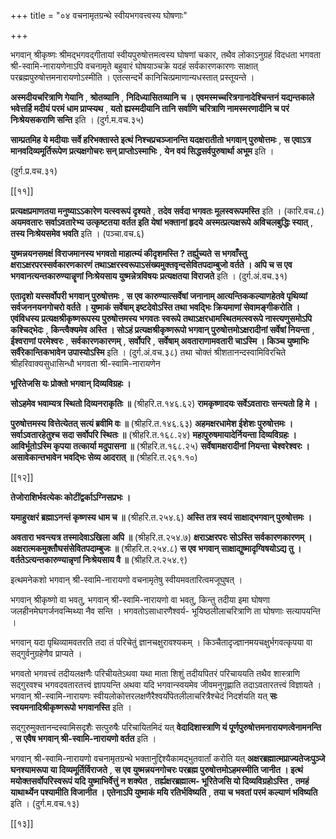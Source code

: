 +++
title = "०४ वचनामृतग्रन्थे स्वीयभगवत्त्वस्य घोषणाः"

+++

भगवान् श्रीकृष्णः श्रीमद्भगवद्गीतायां स्वीयपुरुषोत्तमत्वस्य घोषणां चकार, तथैव लोकाऽनुग्रहं विदधता भगवता श्री-स्वामि-नारायणेनाऽपि वचनामृते बहुवारं घोषयाञ्चक्रे यदहं सर्वकारणकारणः साक्षात् परब्रह्मपुरुषोत्तमनारायणोऽस्मीति । एतत्सन्दर्भे कानिचित्प्रमाणान्यधस्तात् प्रस्तूयन्ते ।

**अस्मदीयचरित्राणि गेयानि** ,  **श्रोतव्यानि** ,  **निदिध्यासितव्यानि च । एवमस्मच्चरित्रगानादेश्चिन्तनं यद्यन्तकाले भवेत्तर्हि मदीयं परमं धाम प्राप्स्यथ** ,  **यतो ह्यस्मदीयानि तानि सर्वाणि चरित्राणि नामस्मरणादीनि च परं निःश्रेयसकराणि सन्ति** इति । (दुर्ग.म.वच.३५)

**साम्प्रतमिह ये मदीयाः सर्वे हरिभक्तास्ते इत्थं निश्चप्रचञ्जानन्ति यदक्षरातीतो भगवान् पुरुषोत्तमः** ,  **स एवाऽत्र मानवदिव्यमूर्तिरूपेण प्रत्यक्षगोचरः सन् प्राप्तोऽस्माभिः** ,  **येन वयं सिद्धसर्वपुरुषार्था अभूम** इति ।

(दुर्ग.प्र.वच.३१)

[[११]]

**प्रत्यक्षप्रमाणतया मनुष्याऽऽकारेण यत्स्वरूपं दृश्यते** ,  **तदेव सर्वदा भगवतः मूलस्वरूपमस्ति** इति । (कारि.वच.८) **अयमवतारः सर्वाऽवतारेभ्य उत्कृष्टतया वर्तत इति येषां भक्तानां हृदये अस्मत्प्रत्यक्षरूपे अविचलबुद्धिः स्यात्** ,  **तस्य निःश्रेयसमेव भवति** इति । (पञ्चा.वच.६)

**युष्मन्नयनसमक्षं विराजमानस्य भगवतो माहात्म्यं कीदृशमस्ति ? तर्ह्युच्यते**  **स भगवाँस्तु क्षराऽक्षरपरस्सर्वकारणकारणं तथाऽक्षरस्वरूपाऽसंख्यमुक्तवृन्दसेवितपदाम्बुजो वर्तते । अपि च स एव भगवानत्यन्तकारुण्यान्नॄणां निःश्रेयसाय युष्मन्नेत्रविषयः प्रत्यक्षतया विराजते** इति । (दुर्ग.अं.वच.३१)

**एतादृशो यस्सर्वोपरी भगवान् पुरुषोत्तमः** ,  **स एव कारुण्यात्सर्वेषां जनानाम् आत्यन्तिककल्याणहेतवे पृथिव्यां सर्वजननयनगोचरो वर्तते । युष्माकं सर्वेषाम् इष्टदेवोऽस्ति तथा भवद्भिः क्रियमाणां सेवामङ्गीकरोति । एवंविधस्य प्रत्यक्षश्रीकृष्णरूपस्य पुरुषोत्तमस्य भगवतः स्वरूपे तथाऽक्षरधामस्थितमत्स्वरूपे नास्त्यणुसमोऽपि कश्चिद्भेदः** ,  **किन्त्वैक्यमेव अस्ति । सोऽहं प्रत्यक्षश्रीकृष्णरूपो भगवान् पुरुषोत्तमोऽक्षरादीनां सर्वेषां नियन्ता** ,  **ईश्वराणां परमेश्वरः** ,  **सर्वकारणकारणम्** ,  **सर्वोपरि** ,  **सर्वेषाम् अवताराणामवतारी चाऽस्मि । किञ्च युष्माभिः सर्वैरेकान्तिकभावेन उपास्योऽस्मि** इति । (दुर्ग.अं.वच.३८) तथा चोक्तं श्रीशतानन्दस्वामिविरचिते श्रीहरिवाक्यसुधासिन्धौ भगवता श्री-स्वामि-नारायणेन

**भूरितेजसि यः प्रोक्तो भगवान् दिव्यविग्रहः ।** 

**सोऽहमेव भवाम्यत्र स्थितो दिव्यनराकृतिः ॥** (श्रीहरि.त.१४६.६२) **रामकृष्णादयः सर्वेऽवताराः सन्त्यतो हि मे ।** 

**पुरुषोत्तमस्य वित्तेत्येतत् सत्यं ब्रवीमि वः ॥** (श्रीहरि.त.१४६.६३) **अहमक्षरधामेश ईशेशः पुरुषोत्तमः । सर्वाऽवतारहेतुश्च सदा सर्वोपरि स्थितः ॥** (श्रीहरि.त.१६८.२४) **महापुरुषमायादेर्नियन्ता दिव्यविग्रहः । आविर्भूतोऽस्मि कृपया तत्कार्या मदुपासना ॥** (श्रीहरि.त.१६८.२५) **सर्वेषामक्षरादीनां नियन्ता चेश्वरेश्वरः । असावेकान्तभावेन भवद्भिः सेव्य आदरात् ॥** (श्रीहरि.त.२६१.१०)



[[१२]]

**तेजोराशिर्भवत्येकः कोटींद्वर्काऽग्निसप्रभः ।** 

**यमाहुरक्षरं ब्रह्माऽनन्तं कृष्णस्य धाम च ॥** (श्रीहरि.त.२५४.६) **अस्ति तत्र स्वयं साक्षाद्भगवान् पुरुषोत्तमः ।** 

**अवतारा भवन्त्यत्र तस्मादेवाऽखिला अपि ॥** (श्रीहरि.त.२५४.७) **क्षराऽक्षरपरः सोऽस्ति सर्वकारणकारणम् । अक्षरात्मकमुक्तौघसंसेवितपदाम्बुजः ॥** (श्रीहरि.त.२५४.८) **स  एव भगवान् साक्षाद्युष्मादृग्विषयोऽद्य तु । वर्ततेऽत्यन्तकारुण्यान्नृणां निःश्रेयसाय वै ॥** (श्रीहरि.त.२५४.९)

इत्थमनेकशो भगवान् श्री-स्वामि-नारायणो वचनामृतेषु स्वीयमवतारित्वमजूघुषत् ।

भगवान् श्रीकृष्णो वा भवतु, भगवान् श्री-स्वामि-नारायणो वा भवतु, किन्तु तदीया इमा घोषणा जलहीनमेघगर्जनवन्मिथ्या नैव सन्ति । भगवतोऽसाधारणैश्वर्य- भूयिष्ठलीलाचरित्राणि ता घोषणाः सत्यापयन्ति ।

भगवान् यदा पृथिव्यामवतरति तदा तं परिचेतुं ज्ञानचक्षुरावश्यकम् । किञ्चैतादृज्ज्ञानमयचक्षुर्भगवत्कृपया वा सद्गुर्वनुग्रहेणैव प्राप्यते ।

भगवतो भगवत्त्वं तदीयलक्षणैः परिचीयतेऽथवा यथा माता शिशुं तदीयपितरं परिचाययति तथैव शास्त्राणि सद्गुरवश्च भगवदवतारतत्त्वं ज्ञापयन्ति अथवा यदि भगवान्स्वयमेव जीवमनुगृह्णाति तदाऽवतारतत्त्वं विज्ञायते । भगवान् श्री-स्वामि-नारायणः स्वीयलोकोत्तरलक्षणैरैश्वर्योपेतलीलाचरित्रैश्चेदं निदर्शयति यत् **सः स्वयमनादिश्रीकृष्णरूपो भगवानस्ति** इति ।

सद्गुरुमुक्तानन्दस्वामिसदृशैः सत्पुरुषैः परिचायितमिदं यत् **वेदादिशास्त्राणि यं पूर्णपुरुषोत्तमनारायणत्वेनामनन्ति** ,  **स एवैष भगवान् श्री-स्वामि-नारायणो वर्तत** इति ।

भगवान् श्री-स्वामि-नारायणो वचनामृतग्रन्थे भक्तानुद्दिश्यैकामद्भुतवार्तां करोति यत् **अक्षरब्रह्मात्मप्राज्यतेजःपुञ्जे घनश्यामरूपा या दिव्यमूर्तिर्विराजते** ,  **स एव युष्मन्नयनगोचरः परब्रह्म पुरुषोत्तमोऽहमस्मीति जानीत । इत्थं मयोक्तसर्वोपरिस्वरूपं यदि युष्माभिर्वेत्तुं न शक्येत** ,  **तर्ह्यक्षरब्रह्मात्म- भूरितेजसि यो दिव्यविग्रहोऽस्ति** ,  **तमहं याथार्थ्येन पश्यामीति विजानीत । एतेनाऽपि युष्माकं मयि रतिर्भविष्यति** ,  **तया च भवतां परमं कल्याणं भविष्यति** इति । (दुर्ग.म.वच.१३)

[[१३]]
